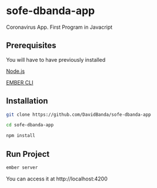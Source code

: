 # sofe-dbanda-app

Coronavirus App. First Program in Javacript

## Prerequisites

You will have to have previously installed

[Node.js](https://nodejs.org/en/)

[EMBER CLI](https://ember-cli.com)

## Installation

```bash
git clone https://github.com/DavidBanda/sofe-dbanda-app
```

```bash
cd sofe-dbanda-app
```

```bash
npm install
```

## Run Project

```bash
ember server
```

You can access it at http://localhost:4200
